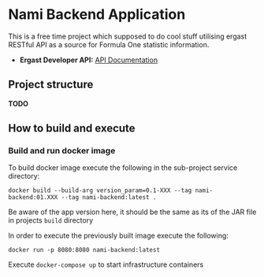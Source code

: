 # Nami Backend Application

This is a free time project which supposed to do cool stuff utilising ergast RESTful API as a source for Formula One statistic information.

- **Ergast Developer API:** [API Documentation](https://ergast.com/mrd/)

## Project structure

**TODO**

## How to build and execute

### Build and run docker image
To build docker image execute the following in the sub-project service directory:
```
docker build --build-arg version_param=0.1-XXX --tag nami-backend:01.XXX --tag nami-backend:latest .
```
Be aware of the app version here, it should be the same as its of the JAR file in projects `build` directory

In order to execute the previously built image execute the following: 
```
docker run -p 8080:8080 nami-backend:latest
```

Execute `docker-compose up` to start infrastructure containers